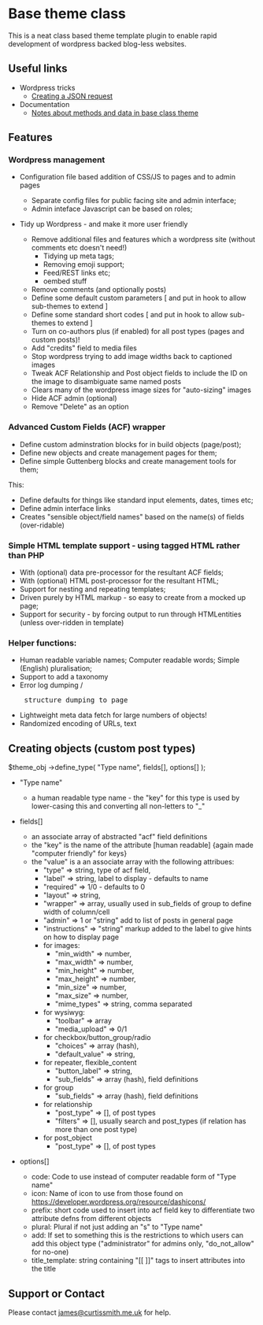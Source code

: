 # Base theme class

This is a neat class based theme template plugin to enable rapid development of wordpress backed blog-less websites.

## Useful links

* Wordpress tricks
  * [Creating a JSON request](json-request.md)
* Documentation
  * [Notes about methods and data in base class theme](CODING.md)
## Features

### Wordpress management

* Configuration file based addition of CSS/JS to pages and to admin pages

  * Separate config files for public facing site and admin interface;
  * Admin inteface Javascript can be based on roles;

* Tidy up Wordpress - and make it more user friendly

  * Remove additional files and features which a wordpress site (without comments etc doesn't need!)
    * Tidying up meta tags;
    * Removing emoji support;
    * Feed/REST links etc;
    * oembed stuff
  * Remove comments (and optionally posts)
  * Define some default custom parameters [ and put in hook to allow sub-themes to extend ]
  * Define some standard short codes [ and put in hook to allow sub-themes to extend ]
  * Turn on co-authors plus (if enabled) for all post types (pages and custom posts)!
  * Add "credits" field to media files
  * Stop wordpress trying to add image widths back to captioned images
  * Tweak ACF Relationship and Post object fields to include the ID on the image to disambiguate same named posts 
  * Clears many of the wordpress image sizes for "auto-sizing" images
  * Hide ACF admin (optional)
  * Remove "Delete" as an option
  
### Advanced Custom Fields (ACF) wrapper 

* Define custom adminstration blocks for in build objects (page/post);
* Define new objects and create management pages for them;
* Define simple Guttenberg blocks and create management tools for them;

This:

* Define defaults for things like standard input elements, dates, times etc;
* Define admin interface links
* Creates "sensible object/field names" based on the name(s) of fields (over-ridable)

### Simple HTML template support - using tagged HTML rather than PHP

* With (optional) data pre-processor for the resultant ACF fields;
* With (optional) HTML post-processor for the resultant HTML;
* Support for nesting and repeating templates;
* Driven purely by HTML markup - so easy to create from a mocked up page;
* Support for security - by forcing output to run through HTMLentities (unless over-ridden in template)

### Helper functions:

* Human readable variable names; Computer readable words; Simple (English) pluralisation;
* Support to add a taxonomy
* Error log dumping / <pre> structure dumping to page
* Lightweight meta data fetch for large numbers of objects!
* Randomized encoding of URLs, text

## Creating objects (custom post types)

$theme_obj
  ->define_type( "Type name", fields[], options[] );

* "Type name"
    * a human readable type name - the "key" for this type is used by lower-casing this and converting all non-letters to "_"
   
* fields[]
    * an associate array of abstracted "acf" field definitions
    * the "key" is the name of the attribute [human readable] {again made "computer friendly" for keys}
    * the "value" is a an associate array with the following attribues:
        * "type"         =>  string, type of acf field,
        * "label"        =>  string, label to display - defaults to name
        * "required"     =>  1/0 - defaults to 0
        * "layout"       =>  string,
        * "wrapper"      =>  array, usually used in sub_fields of group to define width of column/cell
        * "admin"        =>  1 or "string" add to list of posts in general page
        * "instructions" => "string" markup added to the label to give hints on how to display page
        * for images:
            * "min_width"     => number,
            * "max_width"     => number,
            * "min_height"    => number,
            * "max_height"    => number,
            * "min_size"      => number,
            * "max_size"      => number,
            * "mime_types"    => string, comma separated
        * for wysiwyg:
            * "toolbar"       => array
            * "media_upload"  => 0/1
        * for checkbox/button_group/radio
            * "choices"       => array (hash),
            * "default_value" => string,
        * for repeater, flexible_content
            * "button_label"  => string,
            * "sub_fields"    => array (hash),  field definitions
        * for group
            * "sub_fields"    => array (hash),  field definitions
        * for relationship
            * "post_type"     => [],         of post types
            * "filters"       => [],         usually search and post_types (if relation has more than one post type)
        * for post_object
            * "post_type"     => [],         of post types

* options[]
    * code:   Code to use instead of computer readable form of "Type name"
    * icon:   Name of icon to use from those found on https://developer.wordpress.org/resource/dashicons/
    * prefix: short code used to insert into acf field key to differentiate two attribute defns from different objects
    * plural: Plural if not just adding an "s" to "Type name"
    * add: If set to something this is the restrictions to which users can add this object type ("administrator" for admins only, "do_not_allow" for no-one)
    * title_template: string containing "[[ ]]" tags to insert attributes into the title


## Support or Contact

Please contact james@curtissmith.me.uk for help.
